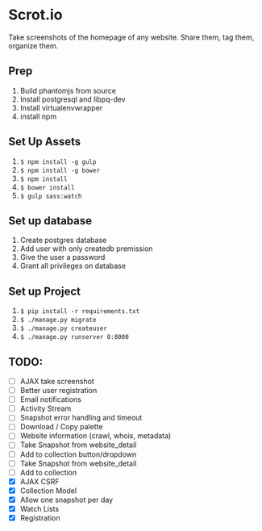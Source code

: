 # Scrot.io
Take screenshots of the homepage of any website. Share them, tag them, organize them.

## Prep
1. Build phantomjs from source
1. Install postgresql and libpq-dev
1. Install virtualenvwrapper
1. install npm

## Set Up Assets
1. `$ npm install -g gulp`
1. `$ npm install -g bower`
1. `$ npm install`
1. `$ bower install`
1. `$ gulp sass:watch`

## Set up database
1. Create postgres database
1. Add user with only createdb premission
1. Give the user a password
1. Grant all privileges on database

## Set up Project
1. `$ pip install -r requirements.txt`
1. `$ ./manage.py migrate`
1. `$ ./manage.py createuser`
1. `$ ./manage.py runserver 0:8000`

## TODO:
- [ ] AJAX take screenshot
- [ ] Better user registration
- [ ] Email notifications
- [ ] Activity Stream
- [ ] Snapshot error handling and timeout
- [ ] Download / Copy palette
- [ ] Website information (crawl, whois, metadata)
- [ ] Take Snapshot from website_detail
- [ ] Add to collection button/dropdown
- [ ] Take Snapshot from website_detail
- [ ] Add to collection
- [x] AJAX CSRF
- [x] Collection Model
- [x] Allow one snapshot per day
- [x] Watch Lists
- [x] Registration
